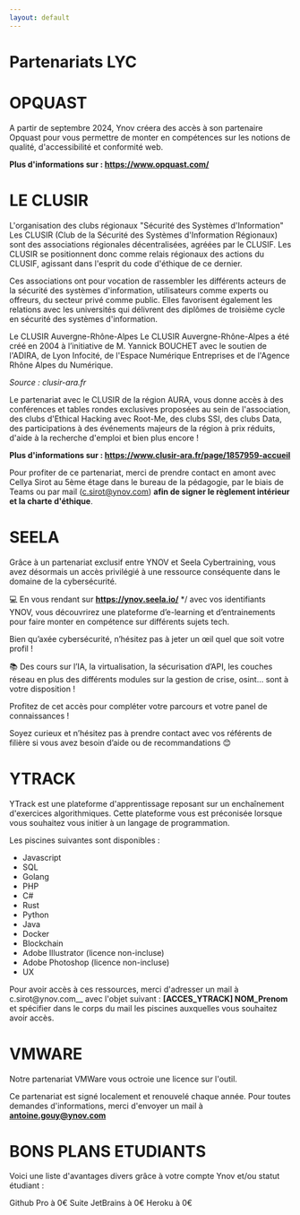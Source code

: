 ```yaml
---
layout: default
---
```


# Partenariats LYC


# OPQUAST

A partir de septembre 2024, Ynov créera des accès à son partenaire Opquast pour vous permettre de monter en compétences sur les notions de qualité, d'accessibilité et conformité web. 

**Plus d'informations sur : https://www.opquast.com/**


# LE CLUSIR

L'organisation des clubs régionaux "Sécurité des Systèmes d'Information"
Les CLUSIR (Club de la Sécurité des Systèmes d'Information Régionaux) sont des associations régionales décentralisées, agréées par le CLUSIF. Les CLUSIR se positionnent donc comme relais régionaux des actions du CLUSIF, agissant dans l'esprit du code d'éthique de ce dernier.

Ces associations ont pour vocation de rassembler les différents acteurs de la sécurité des systèmes d'information, utilisateurs comme experts ou offreurs, du secteur privé comme public. Elles favorisent également les relations avec les universités qui délivrent des diplômes de troisième cycle en sécurité des systèmes d'information. 

Le CLUSIR Auvergne-Rhône-Alpes
Le CLUSIR Auvergne-Rhône-Alpes a été créé en 2004 à l’initiative de M. Yannick BOUCHET avec le soutien de l'ADIRA, de Lyon Infocité, de l'Espace Numérique Entreprises et de l'Agence Rhône Alpes du Numérique.

_Source : clusir-ara.fr_


Le partenariat avec le CLUSIR de la région AURA, vous donne accès à des conférences et tables rondes exclusives proposées au sein de l'association, des clubs d'Ethical Hacking avec Root-Me, des clubs SSI, des clubs Data, des participations à des événements majeurs de la région à prix réduits, d'aide à la recherche d'emploi et bien plus encore !

**Plus d'informations sur : https://www.clusir-ara.fr/page/1857959-accueil**


Pour profiter de ce partenariat, merci de prendre contact en amont avec Cellya Sirot au 5ème étage dans le bureau de la pédagogie, par le biais de Teams ou par mail (c.sirot@ynov.com) **afin de signer le règlement intérieur et la charte d'éthique**. 


# SEELA

Grâce à un partenariat exclusif entre YNOV et Seela Cybertraining, vous avez désormais un accès privilégié à une ressource conséquente dans le domaine de la cybersécurité.

💻 En vous rendant sur **https://ynov.seela.io/** */ avec vos identifiants YNOV, vous découvrirez une plateforme d’e-learning et d’entrainements pour faire monter en compétence sur différents sujets tech.

Bien qu’axée cybersécurité, n’hésitez pas à jeter un œil quel que soit votre profil !

📚 Des cours sur l’IA, la virtualisation, la sécurisation d’API, les couches réseau en plus des différents modules sur la gestion de crise, osint… sont à votre disposition !

Profitez de cet accès pour compléter votre parcours et votre panel de connaissances !

Soyez curieux et n’hésitez pas à prendre contact avec vos référents de filière si vous avez besoin d’aide ou de recommandations 😊


# YTRACK 

YTrack est une plateforme d'apprentissage reposant sur un enchaînement d'exercices algorithmiques. Cette plateforme vous est préconisée lorsque vous souhaitez vous initier à un langage de programmation. 

Les piscines suivantes sont disponibles : 

* Javascript
* SQL
* Golang
* PHP
* C#
* Rust
* Python
* Java
* Docker 
* Blockchain 
* Adobe Illustrator (licence non-incluse)
* Adobe Photoshop (licence non-incluse)
* UX

Pour avoir accès à ces ressources, merci d'adresser un mail à c.sirot@ynov.com__ avec l'objet suivant : **[ACCES_YTRACK] NOM_Prenom** et spécifier dans le corps du mail les piscines auxquelles vous souhaitez avoir accès. 

# VMWARE 

Notre partenariat VMWare vous octroie une licence sur l'outil. 

Ce partenariat est signé localement et renouvelé chaque année. 
Pour toutes demandes d'informations, merci d'envoyer un mail à **antoine.gouy@ynov.com**

# BONS PLANS ETUDIANTS

Voici une liste d'avantages divers grâce à votre compte Ynov et/ou statut étudiant :

Github Pro à 0€
Suite JetBrains à 0€
Heroku à 0€